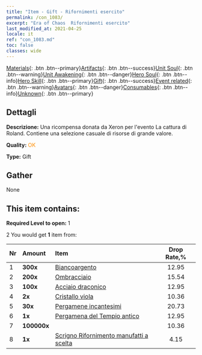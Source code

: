 ```yaml
---
title: "Item - Gift - Rifornimenti esercito"
permalink: /con_1083/
excerpt: "Era of Chaos  Rifornimenti esercito"
last_modified_at: 2021-04-25
locale: it
ref: "con_1083.md"
toc: false
classes: wide
---
```

 [Materials](/ItemsIT/){: .btn .btn--primary}[Artifacts](/ItemsIT/Artifacts/){: .btn .btn--success}[Unit Soul](/ItemsIT/UnitSoul/){: .btn .btn--warning}[Unit Awakening](/ItemsIT/UnitAwakening/){: .btn .btn--danger}[Hero Soul](/ItemsIT/HeroSoul/){: .btn .btn--info}[Hero Skill](/ItemsIT/HeroSkill/){: .btn .btn--primary}[Gift](/ItemsIT/Gift/){: .btn .btn--success}[Event related](/ItemsIT/Events/){: .btn .btn--warning}[Avatars](/ItemsIT/Avatars/){: .btn .btn--danger}[Consumables](/ItemsIT/Consumables/){: .btn .btn--info}[Unknown](/ItemsIT/Unknown/){: .btn .btn--primary}

## Dettagli
 **Descrizione:** Una ricompensa donata da Xeron per l'evento La cattura di Roland. Contiene una selezione casuale di risorse di grande valore.

 **Quality:** <span style="color: #FF8C00">OK</span>

 **Type:** Gift

## Gather

  None

## This item contains:

 **Required Level to open:** 1

 2 You would get **1** item  from:

  | Nr | Amount |     Item    | Drop Rate,% |
  |:---|:-------|:------------|:---------:|
  | 1 |  **300x** | [Biancoargento](/ItemsIT/con_882/) | 12.95 | 
  | 2 |  **200x** | [Ombracciaio](/ItemsIT/con_881/) | 15.54 | 
  | 3 |  **100x** | [Acciaio draconico](/ItemsIT/con_880/) | 12.95 | 
  | 4 |  **2x** | [Cristallo viola](/ItemsIT/con_720/) | 10.36 | 
  | 5 |  **30x** | [Pergamene incantesimi](/ItemsIT/con_694/) | 20.73 | 
  | 6 |  **1x** | [Pergamena del Tempio antico](/ItemsIT/con_697/) | 12.95 | 
  | 7 |  **100000x** | <i class="fas fa-coins"/> | 10.36 | 
  | 8 |  **1x** | [Scrigno Rifornimento manufatti a scelta](/ItemsIT/con_1084/) | 4.15 | 
